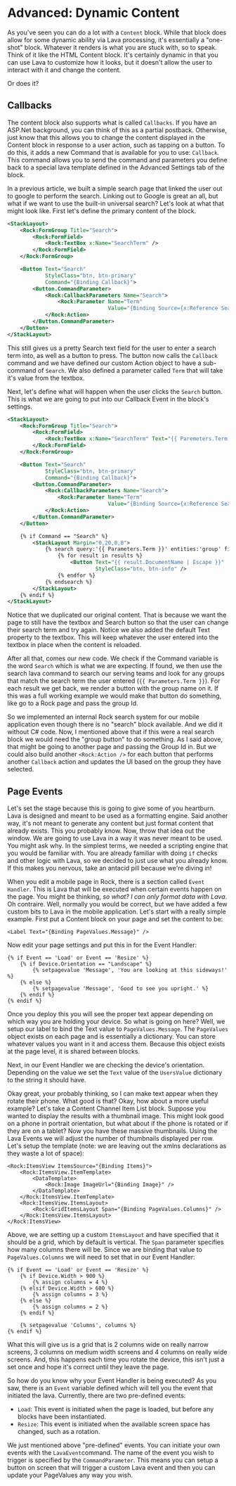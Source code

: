 # Advanced: Dynamic Content

As you've seen you can do a lot with a `Content` block. While that block does allow for some dynamic ability via Lava processing, it's essentially a "one-shot" block. Whatever it renders is what you are stuck with, so to speak. Think of it like the HTML Content block. It's certainly dynamic in that you can use Lava to customize how it looks, but it doesn't allow the user to interact with it and change the content.

Or does it?

## Callbacks

The content block also supports what is called `Callbacks`. If you have an ASP.Net background, you can think of this as a partial postback. Otherwise, just know that this allows you to change the content displayed in the Content block in response to a user action, such as tapping on a button. To do this, it adds a new Command that is available for you to use: `Callback`. This command allows you to send the command and parameters you define back to a special lava template defined in the Advanced Settings tab of the block.

In a previous article, we built a simple search page that linked the user out to google to perform the search. Linking out to Google is great an all, but what if we want to use the built-in universal search? Let's look at what that might look like. First let's define the primary content of the block.

```xml
<StackLayout>
    <Rock:FormGroup Title="Search">
        <Rock:FormField>
            <Rock:TextBox x:Name="SearchTerm" />
        </Rock:FormField>
    </Rock:FormGroup>

    <Button Text="Search"
            StyleClass="btn, btn-primary"
            Command="{Binding Callback}">
        <Button.CommandParameter>
            <Rock:CallbackParameters Name="Search">
                <Rock:Parameter Name="Term"
                                Value="{Binding Source={x:Reference SearchTerm}, Path=Text}" />
            </Rock:Action>
        </Button.CommandParameter>
    </Button>
</StackLayout>
```

This still gives us a pretty Search text field for the user to enter a search term into, as well as a button to press. The button now calls the `Callback` command and we have defined our custom Action object to have a sub-command of `Search`. We also defined a parameter called `Term` that will take it's value from the textbox.

Next, let's define what will happen when the user clicks the `Search` button. This is what we are going to put into our Callback Event in the block's settings.

```xml
<StackLayout>
    <Rock:FormGroup Title="Search">
        <Rock:FormField>
            <Rock:TextBox x:Name="SearchTerm" Text="{{ Paremeters.Term | Escape }}" />
        </Rock:FormField>
    </Rock:FormGroup>

    <Button Text="Search"
            StyleClass="btn, btn-primary"
            Command="{Binding Callback}">
        <Button.CommandParameter>
            <Rock:CallbackParameters Name="Search">
                <Rock:Parameter Name="Term"
                                Value="{Binding Source={x:Reference SearchTerm}, Path=Text}" />
            </Rock:Action>
        </Button.CommandParameter>
    </Button>

    {% if Command == "Search" %}
        <StackLayout Margin="0,20,0,0">
            {% search query:'{{ Parameters.Term }}' entities:'group' fieldcriteria:'GroupTypeName^Serving Team' %}
                {% for result in results %}
                    <Button Text="{{ result.DocumentName | Escape }}"
                            StyleClass="btn, btn-info" />
                {% endfor %}
            {% endsearch %}
        </StackLayout>
    {% endif %}
</StackLayout>
```

Notice that we duplicated our original content. That is because we want the page to still have the textbox and Search button so that the user can change their search term and try again. Notice we also added the default Text property to the textbox. This will keep whatever the user entered into the textbox in place when the content is reloaded.

After all that, comes our new code. We check if the Command variable is the word `Search` which is what we are expecting. If found, we then use the search lava command to search our serving teams and look for any groups that match the search term the user entered \(`{{ Parameters.Term }}`\). For each result we get back, we render a button with the group name on it. If this was a full working example we would make that button do something, like go to a Rock page and pass the group Id.

So we implemented an internal Rock search system for our mobile application even though there is no "search" block available. And we did it without C\# code. Now, I mentioned above that if this were a real search block we would need the "group button" to do something. As I said above, that might be going to another page and passing the Group Id in. But we could also build another `<Rock:Action />` for each button that performs another `Callback` action and updates the UI based on the group they have selected.

## Page Events

Let's set the stage because this is going to give some of you heartburn. Lava is designed and meant to be used as a formatting engine. Said another way, it's not meant to generate any content but just format content that already exists. This you probably know. Now, throw that idea out the window. We are going to use Lava in a way it was never meant to be used. You might ask why. In the simplest terms, we needed a scripting engine that you would be familiar with. You are already familiar with doing `if` checks and other logic with Lava, so we decided to just use what you already know. If this makes you nervous, take an antacid pill because we're diving in!

When you edit a mobile page in Rock, there is a section called `Event Handler`. This is Lava that will be executed when certain events happen on the page. You might be thinking, _so what? I can only format data with Lava_. Oh contraire. Well, normally you would be correct, but we have added a few custom bits to Lava in the mobile application. Let's start with a really simple example. First put a Content block on your page and set the content to be:

```markup
<Label Text="{Binding PageValues.Message}" />
```

Now edit your page settings and put this in for the Event Handler:

```text
{% if Event == 'Load' or Event == 'Resize' %}
    {% if Device.Orientation == "Landscape" %}
        {% setpagevalue 'Message', 'You are looking at this sideways!' %}
    {% else %}
        {% setpagevalue 'Message', 'Good to see you upright.' %}
    {% endif %}
{% endif %}
```

Once you deploy this you will see the proper text appear depending on which way you are holding your device. So what is going on here? Well, we setup our label to bind the Text value to `PageValues.Message`. The `PageValues` object exists on each page and is essentially a dictionary. You can store whatever values you want in it and access them. Because this object exists at the page level, it is shared between blocks.

Next, in our Event Handler we are checking the device's orientation. Depending on the value we set the `Text` value of the `UsersValue` dictionary to the string it should have.

Okay great, your probably thinking, so I can make text appear when they rotate their phone. What good is that? Okay, how about a more useful example? Let's take a Content Channel Item List block. Suppose you wanted to display the results with a thumbnail image. This might look good on a phone in portrait orientation, but what about if the phone is rotated or if they are on a tablet? Now you have these massive thumbnails. Using the Lava Events we will adjust the number of thumbnails displayed per row. Let's setup the template \(note: we are leaving out the xmlns declarations as they waste a lot of space\):

```markup
<Rock:ItemsView ItemsSource="{Binding Items}">
    <Rock:ItemsView.ItemTemplate>
        <DataTemplate>
            <Rock:Image ImageUrl="{Binding Image}" />
        </DataTemplate>
    </Rock:ItemsView.ItemTemplate>
    <Rock:ItemsView.ItemsLayout>
        <Rock:GridItemsLayout Span="{Binding PageValues.Columns}" />
    </Rock:ItemsView.ItemsLayout>
</Rock:ItemsView>
```

Above, we are setting up a custom `ItemsLayout` and have specified that it should be a grid, which by default is vertical. The `Span` parameter specifies how many columns there will be. Since we are binding that value to `PageValues.Columns` we will need to set that in our Event Handler:

```text
{% if Event == 'Load' or Event == 'Resize' %}
    {% if Device.Width > 900 %}
        {% assign columns = 4 %}
    {% elsif Device.Width > 600 %}
        {% assign columns = 3 %}
    {% else %}
        {% assign columns = 2 %}
    {% endif %}

    {% setpagevalue 'Columns', columns %}
{% endif %}
```

What this will give us is a grid that is 2 columns wide on really narrow screens, 3 columns on medium width screens and 4 columns on really wide screens. And, this happens each time you rotate the device, this isn't just a set once and hope it's correct until they leave the page.

So how do you know why your Event Handler is being executed? As you saw, there is an `Event` variable defined which will tell you the event that initiated the lava. Currently, there are two pre-defined events:

* `Load`: This event is initiated when the page is loaded, but before any blocks have been instantiated.
* `Resize`: This event is initiated when the available screen space has changed, such as a rotation.

We just mentioned above "pre-defined" events. You can initiate your own events with the `LavaEvent`command. The name of the event you wish to trigger is specified by the `CommandParameter`. This means you can setup a button on screen that will trigger a custom Lava event and then you can update your PageValues any way you wish.

